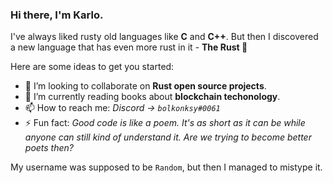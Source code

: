 ### Hi there, I'm Karlo.

I've always liked rusty old languages like **C** and **C++**.
But then I discovered a new language that has even more rust in it - **The Rust 🦀**

Here are some ideas to get you started:
- 👯 I’m looking to collaborate on **Rust open source projects**.
- 🌱 I’m currently reading books about **blockchain techonology**.
- 📫 How to reach me: *Discord -> `bolkonksy#0061`*
- ⚡ Fun fact: *Good code is like a poem. It's as short as it can be while anyone can still kind of understand it. Are we trying to become better poets then?*

My username was supposed to be `Random`, but then I managed to mistype it.

<!--
**Rqnsom/Rqnsom** is a ✨ _special_ ✨ repository because its `README.md` (this file) appears on your GitHub profile.

Here are some ideas to get you started:

- 🔭 I’m currently working on ...
- 🌱 I’m currently learning ...
- 👯 I’m looking to collaborate on ...
- 🤔 I’m looking for help with ...
- 💬 Ask me about ...
- 📫 How to reach me: ...
- 😄 Pronouns: ...
- ⚡ Fun fact: ...
-->
